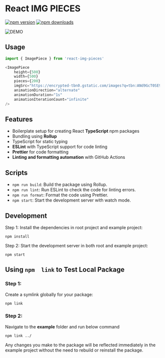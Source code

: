 # React IMG PIECES

[![npm version](https://badge.fury.io/js/react-img-pieces.svg)](https://badge.fury.io/js/react-img-pieces)
[![npm downloads](https://img.shields.io/npm/dw/react-img-pieces.svg?maxAge=2592000)](https://img.shields.io/npm/dm/react-img-pieces.svg?maxAge=2592000)

![DEMO](https://github.com/Saurabh-kayasth/react-img-pieces/assets/30195666/3b978d70-186e-42e2-8398-e69dd241924a)

## Usage
```js
import { ImagePiece } from 'react-img-pieces'

<ImagePiece
    height={500}
    width={500}
    pieces={200}
    imgSrc="https://encrypted-tbn0.gstatic.com/images?q=tbn:ANd9GcT0SE9RDpKMsDAs37MK2YCCFDOYF4cAA9wmyjEPkXTRykekmRUcmYX4hqD7PQgBl8bdFt0&usqp=CAU"
    animationDirection="alternate"
    animationDuration="1s"
    animationIterationCount="infinite"
/>
```

## Features
 - Boilerplate setup for creating React **TypeScript** npm packages
 - Bundling using **Rollup**
 - TypeScript for static typing 
 - **ESLint** with TypeScript support for code linting
 - **Prettier** for code formatting
 - **Linting and formatting automation** with GitHub Actions

## Scripts
 - `npm run build`: Build the package using Rollup.
 - `npm run lint`: Run ESLint to check the code for linting errors.
 - `npm run format`: Format the code using Prettier.
 - `npm start`: Start the development server with watch mode.
  
## Development
Step 1: Install the dependencies in root project and example project:
```
npm install
```

Step 2: Start the development server in both root and example project:
```
npm start
```

## Using `npm  link` to Test Local Package
### Step 1:
Create a symlink globally for your package:
 ```bash
npm link
```
### Step 2:
Navigate to the **example** folder and run below command
```
npm link ../
```

Any changes you make to the package will be reflected immediately in the example project without the need to rebuild or reinstall the package.

 
